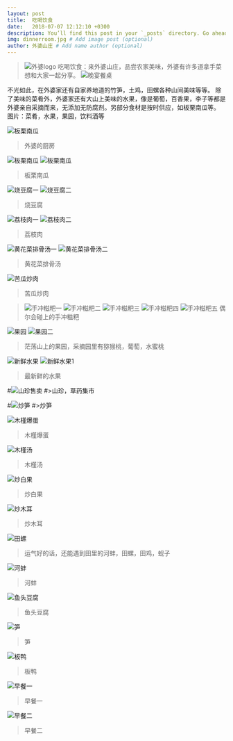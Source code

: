 ```yaml
---
layout: post
title:  吃喝饮食
date:   2018-07-07 12:12:10 +0300
description: You’ll find this post in your `_posts` directory. Go ahead and edit it and re-build the site to see your changes. # Add post description (optional)
img: dinnerroom.jpg # Add image post (optional)
author: 外婆山庄 # Add name author (optional)
---
```

>![外婆logo]({{site.baseurl}}/assets/img/logo.jpg)
>吃喝饮食：来外婆山庄，品尝农家美味，外婆有许多道拿手菜想和大家一起分享。
>![晚宴餐桌]({{site.baseurl}}/assets/img/dinnerroom.jpg)

不光如此，在外婆家还有自家养地道的竹笋，土鸡，田螺各种山间美味等等。
除了美味的菜肴外，外婆家还有大山上美味的水果，像是葡萄，百香果，李子等都是外婆亲自采摘而来，无添加无防腐剂。另部分食材是按时供应，如板栗南瓜等。
图片：菜肴，水果，果园，饮料酒等

![板栗南瓜]({{site.baseurl}}/assets/img/chufang.jpg)
>外婆的厨房

![板栗南瓜]({{site.baseurl}}/assets/img/banli.jpg)
![板栗南瓜]({{site.baseurl}}/assets/img/banli2.jpg)
>板栗南瓜

![烧豆腐一]({{site.baseurl}}/assets/img/shaodoufu.jpg)
![烧豆腐二]({{site.baseurl}}/assets/img/shaodoufu1.jpg)
>烧豆腐

![荔枝肉一]({{site.baseurl}}/assets/img/lizhi2.jpg)
![荔枝肉二]({{site.baseurl}}/assets/img/lizhi.jpg)
>荔枝肉

![黄花菜排骨汤一]({{site.baseurl}}/assets/img/huanghuacai.jpg)
![黄花菜排骨汤二]({{site.baseurl}}/assets/img/huanghuacai2.jpg)
>黄花菜排骨汤

![苦瓜炒肉]({{site.baseurl}}/assets/img/kuguachaorou.jpg)
>苦瓜炒肉

>![手冲糍粑一]({{site.baseurl}}/assets/img/ciba1.jpg)
>![手冲糍粑二]({{site.baseurl}}/assets/img/ciba2.jpg)
>![手冲糍粑三]({{site.baseurl}}/assets/img/ciba3.jpg)
>![手冲糍粑四]({{site.baseurl}}/assets/img/ciba5.jpg)
>![手冲糍粑五]({{site.baseurl}}/assets/img/ciba4.jpg)
>偶尔会碰上的手冲糍粑

![果园]({{site.baseurl}}/assets/img/guoyuan.jpg)
![果园二]({{site.baseurl}}/assets/img/putao2.jpg)
>茫荡山上的果园，采摘园里有猕猴桃，葡萄，水蜜桃

![新鲜水果]({{site.baseurl}}/assets/img/cai3.jpg)
![新鲜水果1]({{site.baseurl}}/assets/img/putao.jpg)
>最新鲜的水果

#![山珍售卖]({{site.baseurl}}/assets/img/around27.jpg)
#>山珍，草药集市


#![炒笋]({{site.baseurl}}/assets/img/chaosun.jpg)
#>炒笋


![木槿爆蛋]({{site.baseurl}}/assets/img/mujingbaodan.jpg)
>木槿爆蛋

![木槿汤]({{site.baseurl}}/assets/img/mujingtang.jpg)
>木槿汤

![炒白果]({{site.baseurl}}/assets/img/baiguo.jpg)
>炒白果

![炒木耳]({{site.baseurl}}/assets/img/muer.jpg)
>炒木耳

![田螺]({{site.baseurl}}/assets/img/tianluo.jpg)
>运气好的话，还能遇到田里的河蚌，田螺，田鸡，蚬子

![河蚌]({{site.baseurl}}/assets/img/hebeng.jpg)
>河蚌

![鱼头豆腐]({{site.baseurl}}/assets/img/yutou.jpg)
>鱼头豆腐

![笋]({{site.baseurl}}/assets/img/sun.jpg)
>笋

![板鸭]({{site.baseurl}}/assets/img/banya.jpg)
>板鸭

![早餐一]({{site.baseurl}}/assets/img/zaocan2.jpg)
>早餐一

![早餐二]({{site.baseurl}}/assets/img/zaocan.jpg)
>早餐二
